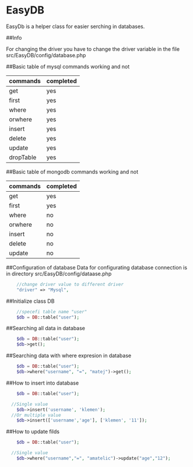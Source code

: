 EasyDB
===============

EasyDb is a helper class for easier serching in databases.

##Info 

For changing the driver you have to change the driver variable in the file
src/EasyDB/config/database.php

##Basic table of mysql commands working and not

commands		  | completed
------------- | -------------
get           | yes
first 		  | yes
where         | yes
orwhere 	  | yes
insert		  | yes
delete		  | yes
update        | yes
dropTable     | yes

##Basic table of mongodb commands working and not

commands	  | completed
------------- | -------------
get           | yes
first 		  | yes
where         | no
orwhere 	  | no
insert		  | no
delete		  | no
update        | no


##Configuration of database
Data for configurating database connection is in directory src/EasyDB/config/dataase.php

```php
	//change driver value to different driver
	"driver" => "Mysql",
```

##Initialize  class DB

```php
	//specefi table name "user"
	$db = DB::table("user");
```

##Searching all data in database  

```php
	$db = DB::table("user");
 	$db->get();
```

##Searching data with where expresion in database  

```php
	$db = DB::table("user");
 	$db->where("username", "=", "matej")->get();
```
##How to insert into database 

```php
	$db = DB::table("user");

  //Single value
  	$db->insert('username', 'klemen');
  //Or multiple value
  	$db->insert(['username','age'], ['klemen', '11']);
```

##How to update filds

```php
	$db = DB::table("user");

  //Single value
  	$db->where("username","=", "amatelic")->update("age","12");

```
